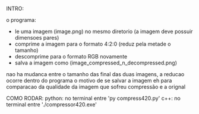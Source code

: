 INTRO:

o programa:
*   le uma imagem (image.png) no mesmo diretorio (a imagem deve possuir dimensoes pares)
*   comprime a imagem para o formato 4:2:0 (reduz pela metade o tamanho)
*   descomprime para o formato RGB novamente
*   salva a imagem como (image_compressed_n_decompressed.png)

nao ha mudanca entre o tamanho das final das duas imagens, a reducao ocorre dentro do programa
o motivo de se salvar a imagem eh para comparacao da qualidade da imagem que sofreu compressão e a orignal

COMO RODAR:
    python: no terminal entre 'py compress420.py'
    c++: no terminal entre './compressor420.exe'